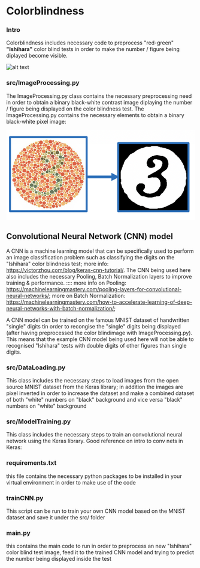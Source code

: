 # Colorblindness

### Intro
Colorblindness includes necessary code to preprocess "red-green" **"Ishihara"** color blind tests in order to make the number / figure being diplayed become visible. 

![alt text](https://github.com/SimonDL94/Colorblindness/blob/master/images/processingImage.png=250x250)

### src/ImageProcessing.py
The ImageProcessing.py class contains the necessary preprocessing need in order to obtain a binary black-white contrast image diplaying the number / figure being displayed on the color blindness test. The ImageProcessing.py contains the necessary elements to obtain a binary black-white pixel image:

![alt text](https://github.com/SimonDL94/Colorblindness/blob/master/images/processingImageStep1.png)

## Convolutional Neural Network (CNN) model
A CNN is a machine learning model that can be specifically used to perform an image classification problem such as classifying the digits on the "Ishihara" color blindness test; more info: https://victorzhou.com/blog/keras-cnn-tutorial/. The CNN being used here also includes the necessary Pooling, Batch Normalization layers to improve training & performance.
:::: more info on Pooling: https://machinelearningmastery.com/pooling-layers-for-convolutional-neural-networks/; more on Batch Normalization: https://machinelearningmastery.com/how-to-accelerate-learning-of-deep-neural-networks-with-batch-normalization/;

A CNN model can be trained on the famous MNIST dataset of handwritten "single" digits tin order to recongise the "single" digits being displayed (after having preprocessed the color blindimage with ImageProcessing.py). This means that the example CNN model being used here will not be able to recognised "Ishihara" tests with double digits of other figures than single digits.

### src/DataLoading.py
This class includes the necessary steps to load images from the open source MNIST dataset from the Keras library; in addition the images are pixel inverted in order to increase the dataset and make a combined dataset of both "white" numbers on "black" background and vice versa "black" numbers on "white" background

### src/ModelTraining.py
This class includes the necessary steps to train an convolutional neural network using the Keras library. Good reference on intro to conv nets in Keras: 

### requirements.txt
this file contains the necessary python packages to be installed in your virtual environment in order to make use of the code

### trainCNN.py
This script can be run to train your own CNN model based on the MNIST dataset and save it under the src/ folder

### main.py
this contains the main code to run in order to preprocess an new "Ishihara" color blind test image, feed it to the trained CNN model and trying to predict the number being displayed inside the test
